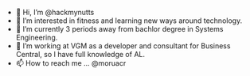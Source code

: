 - 👋 Hi, I’m @hackmynutts
- 👀 I’m interested in fitness and learning new ways around technology.
- 🌱 I’m currently 3 periods away from bachlor degree in Systems Engineering.
- 💞️ I’m working at VGM as a developer and consultant for Business Central, so I have full knowledge of AL.
- 📫 How to reach me ... @moruacr 

<!---
hackmynutts/hackmynutts is a ✨ special ✨ repository because its `README.md` (this file) appears on your GitHub profile.
You can click the Preview link to take a look at your changes.
--->
